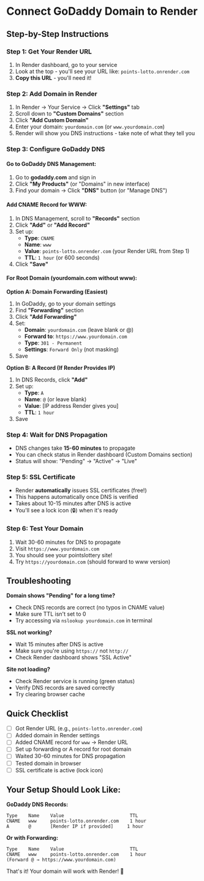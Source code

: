 # Connect GoDaddy Domain to Render

## Step-by-Step Instructions

### Step 1: Get Your Render URL
1. In Render dashboard, go to your service
2. Look at the top - you'll see your URL like: `points-lotto.onrender.com`
3. **Copy this URL** - you'll need it!

### Step 2: Add Domain in Render
1. In Render → Your Service → Click **"Settings"** tab
2. Scroll down to **"Custom Domains"** section
3. Click **"Add Custom Domain"**
4. Enter your domain: `yourdomain.com` (or `www.yourdomain.com`)
5. Render will show you DNS instructions - take note of what they tell you

### Step 3: Configure GoDaddy DNS

#### Go to GoDaddy DNS Management:
1. Go to **godaddy.com** and sign in
2. Click **"My Products"** (or "Domains" in new interface)
3. Find your domain → Click **"DNS"** button (or "Manage DNS")

#### Add CNAME Record for WWW:
1. In DNS Management, scroll to **"Records"** section
2. Click **"Add"** or **"Add Record"**
3. Set up:
   - **Type**: `CNAME`
   - **Name**: `www`
   - **Value**: `points-lotto.onrender.com` (your Render URL from Step 1)
   - **TTL**: `1 hour` (or 600 seconds)
4. Click **"Save"**

#### For Root Domain (yourdomain.com without www):

**Option A: Domain Forwarding (Easiest)**
1. In GoDaddy, go to your domain settings
2. Find **"Forwarding"** section
3. Click **"Add Forwarding"**
4. Set:
   - **Domain**: `yourdomain.com` (leave blank or @)
   - **Forward to**: `https://www.yourdomain.com`
   - **Type**: `301 - Permanent`
   - **Settings**: `Forward Only` (not masking)
5. Save

**Option B: A Record (If Render Provides IP)**
1. In DNS Records, click **"Add"**
2. Set up:
   - **Type**: `A`
   - **Name**: `@` (or leave blank)
   - **Value**: [IP address Render gives you]
   - **TTL**: `1 hour`
3. Save

### Step 4: Wait for DNS Propagation
- DNS changes take **15-60 minutes** to propagate
- You can check status in Render dashboard (Custom Domains section)
- Status will show: "Pending" → "Active" → "Live"

### Step 5: SSL Certificate
- Render **automatically** issues SSL certificates (free!)
- This happens automatically once DNS is verified
- Takes about 10-15 minutes after DNS is active
- You'll see a lock icon (🔒) when it's ready

### Step 6: Test Your Domain
1. Wait 30-60 minutes for DNS to propagate
2. Visit `https://www.yourdomain.com`
3. You should see your pointslottery site!
4. Try `https://yourdomain.com` (should forward to www version)

## Troubleshooting

**Domain shows "Pending" for a long time?**
- Check DNS records are correct (no typos in CNAME value)
- Make sure TTL isn't set to 0
- Try accessing via `nslookup yourdomain.com` in terminal

**SSL not working?**
- Wait 15 minutes after DNS is active
- Make sure you're using `https://` not `http://`
- Check Render dashboard shows "SSL Active"

**Site not loading?**
- Check Render service is running (green status)
- Verify DNS records are saved correctly
- Try clearing browser cache

## Quick Checklist

- [ ] Got Render URL (e.g., `points-lotto.onrender.com`)
- [ ] Added domain in Render settings
- [ ] Added CNAME record for `www` → Render URL
- [ ] Set up forwarding or A record for root domain
- [ ] Waited 30-60 minutes for DNS propagation
- [ ] Tested domain in browser
- [ ] SSL certificate is active (lock icon)

## Your Setup Should Look Like:

**GoDaddy DNS Records:**
```
Type    Name    Value                        TTL
CNAME   www     points-lotto.onrender.com    1 hour
A       @       [Render IP if provided]     1 hour
```

**Or with Forwarding:**
```
Type    Name    Value                        TTL
CNAME   www     points-lotto.onrender.com    1 hour
(Forward @ → https://www.yourdomain.com)
```

That's it! Your domain will work with Render! 🎉


